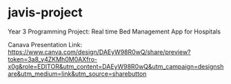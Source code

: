 # javis-project
Year 3 Programming Project: Real time Bed Management App for Hospitals

Canava Presentation Link: https://www.canva.com/design/DAEyW98R0wQ/share/preview?token=3a8_y4ZKMh0M0AXfro-x0g&role=EDITOR&utm_content=DAEyW98R0wQ&utm_campaign=designshare&utm_medium=link&utm_source=sharebutton


